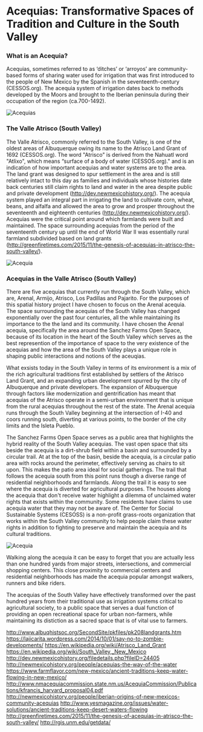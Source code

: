 # Acequias: Transformative Spaces of Tradition and Culture in the South Valley

### What is an Acequia?

Acequias, sometimes referred to as ‘ditches’ or ‘arroyos’ are community-based forms of sharing water used for irrigation that was first introduced to the people of New Mexico by the Spanish in the seventeenth-century (CESSOS.org). The acequia system of irrigation dates back to methods developed by the Moors and brought to the Iberian peninsula during their occupation of the region (ca.700-1492).

![Acequias](images/acequias_exhibit_maxwell_museum_.png)

### The Valle Atrisco (South Valley)

The Valle Atrisco, commonly referred to the South Valley, is one of the oldest areas of Albuquerque owing its name to the Atrisco Land Grant of 1692 (CESSOS.org). The word "Atrisco" is derived from the Nahuatl word "Atlixo", which means “surface of a body of water (CESSOS.org)." and is an indication of how important acequias and water systems are to the area. The land grant was designed to spur settlement in the area and is still relatively intact to this day as families and individuals whose histories date back centuries still claim rights to land and water in the area despite public and private development (http://dev.newmexicohistory.org/). The acequia system played an integral part in irrigating the land to cultivate corn, wheat, beans, and alfalfa and allowed the area to grow and prosper throughout the seventeenth and eighteenth centuries (http://dev.newmexicohistory.org/). Acequias were the critical point around which farmlands were built and maintained. The space surrounding acequias from the period of the seventeenth century up until the end of World War II was essentially rural farmland subdivided based on land grants (http://greenfiretimes.com/2015/11/the-genesis-of-acequias-in-atrisco-the-south-valley/).

![Acequia](images/Acequia1.png)

### Acequias in the Valle Atrisco (South Valley)

There are five acequias that currently run through the South Valley, which are, Arenal, Armijo, Atrisco, Los Padillas and Pajarito. For the purposes of this spatial history project I have chosen to focus on the Arenal acequia. The space surrounding the acequias of the South Valley has changed exponentially over the past four centuries, all the while maintaining its importance to the the land and its community. I have chosen the Arenal acequia, specifically the area around the Sanchez Farms Open Space, because of its location in the heart of the South Valley which serves as the best represention of the importance of space to the very existence of the acequias and how the area of the South Valley plays a unique role in shaping public interactions and notions of the aceuqias. 

What exsists today in the South Valley in terms of its environment is a mix of the rich agricultural traditions first established by settlers of the Atrisco Land Grant, and an expanding urban development spurred by the city of Albuquerque and private developers. The expansion of Albuquerque through factors like modernization and gentrification has meant that acequias of the Atrisco operate in a semi-urban environment that is unique from the rural acequias throughout the rest of the state. The Arenal acequia runs through the South Valley beginning at the intersection of I-40 and coors running south, diverting at various points, to the border of the city limits and the Isleta Pueblo. 

The Sanchez Farms Open Space serves as a public area that highlights the hybrid reality of the South Valley acequias. The vast open space that sits beside the acequia is a dirt-shrub field within a basin and surrounded by a circular trail. At at the top of the basin, beside the acequia, is a circular patio area with rocks around the perimeter, effectively serving as chairs to sit upon. This makes the patio area ideal for social gatherings. The trail that follows the acequia south from this point runs though a diverse range of residential neighborhoods and farmlands. Along the trail it is easy to see where the acequia is diverted for agricultural purposes. The houses along the acequia that don't receive water highlight a dilemma of unclaimed water rights that exists within the community. Some residents have claims to use acequia water that they may not be aware of. The Center for Social Sustainable Systems (CESOSS) is a non-profit grass-roots organization that works within the South Valley community to help people claim these water rights in addition to fighting to preserve and maintain the acequia and its cultural traditions.

![Acequia](images/Acequia2.png)

Walking along the acequia it can be easy to forget that you are actually less than one hundred yards from major streets, intersections, and commercial shopping centers. This close proximity to commercial centers and residential neighborhoods has made the acequia popular amongst walkers, runners and bike riders. 

The acequias of the South Valley have effectively transformed over the past hundred years from their traditional use as irrigation systems critical to agricultural society, to a public space that serves a dual function of providing an open recreational space for urban non-farmers, while maintaining its distiction as a sacred space that is of vital use to farmers. 

http://www.albuqhistsoc.org/SecondSite/pkfiles/pk208landgrants.htm
https://lajicarita.wordpress.com/2014/10/01/say-no-to-zombie-developments/
https://en.wikipedia.org/wiki/Atrisco_Land_Grant
https://en.wikipedia.org/wiki/South_Valley,_New_Mexico
http://dev.newmexicohistory.org/filedetails.php?fileID=24405
http://newmexicohistory.org/people/acequias-the-way-of-the-water
https://www.farmflavor.com/new-mexico/ancient-traditions-keep-water-flowing-in-new-mexico/
http://www.nmacequiacommission.state.nm.us/AcequiaCommission/Publications/kfrancis_harvard_proposal04.pdf
http://newmexicohistory.org/people/iberian-origins-of-new-mexicos-community-acequias
http://www.yesmagazine.org/issues/water-solutions/ancient-traditions-keep-desert-waters-flowing
http://greenfiretimes.com/2015/11/the-genesis-of-acequias-in-atrisco-the-south-valley/
http://rgis.unm.edu/getdata/
